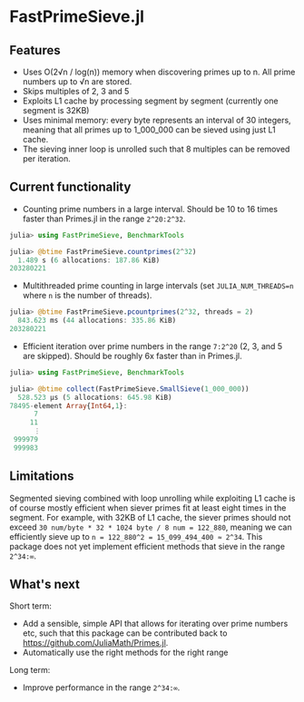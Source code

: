 # FastPrimeSieve.jl

## Features

- Uses O(2√n / log(n)) memory when discovering primes up to n. All prime numbers up to √n are stored.
- Skips multiples of 2, 3 and 5
- Exploits L1 cache by processing segment by segment (currently one segment is 32KB)
- Uses minimal memory: every byte represents an interval of 30 integers, meaning that all primes up to 1_000_000 can be sieved using just L1 cache.
- The sieving inner loop is unrolled such that 8 multiples can be removed per iteration.

## Current functionality

- Counting prime numbers in a large interval. Should be 10 to 16 times faster than Primes.jl
in the range `2^20:2^32`.

```julia
julia> using FastPrimeSieve, BenchmarkTools

julia> @btime FastPrimeSieve.countprimes(2^32)
  1.489 s (6 allocations: 187.86 KiB)
203280221
```

- Multithreaded prime counting in large intervals (set `JULIA_NUM_THREADS=n` where `n` is
  the number of threads).

```julia
julia> @btime FastPrimeSieve.pcountprimes(2^32, threads = 2)
  843.623 ms (44 allocations: 335.86 KiB)
203280221
```

- Efficient iteration over prime numbers in the range `7:2^20` (2, 3, and 5 are skipped).
Should be roughly 6x faster than in Primes.jl.

```julia
julia> using FastPrimeSieve, BenchmarkTools

julia> @btime collect(FastPrimeSieve.SmallSieve(1_000_000))
  528.523 μs (5 allocations: 645.98 KiB)
78495-element Array{Int64,1}:
      7
     11
      ⋮
 999979
 999983
```

## Limitations
Segmented sieving combined with loop unrolling while exploiting L1 cache is of course mostly
efficient when siever primes fit at least eight times in the segment. For example, with 32KB
of L1 cache, the siever primes should not exceed `30 num/byte * 32 * 1024 byte / 8 num = 122_880`, meaning we can efficiently sieve up to `n = 122_880^2 = 15_099_494_400 ≈ 2^34`. This package does not yet implement efficient methods that sieve in the range `2^34:∞`.

## What's next

Short term:
- Add a sensible, simple API that allows for iterating over prime numbers etc, such that
  this package can be contributed back to https://github.com/JuliaMath/Primes.jl.
- Automatically use the right methods for the right range

Long term:
- Improve performance in the range `2^34:∞`.
